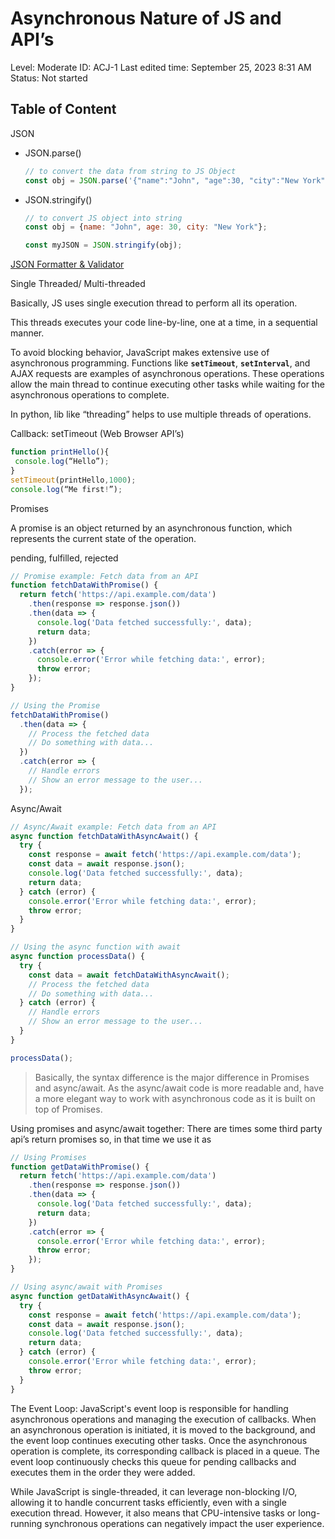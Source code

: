 # Asynchronous Nature of JS and API’s

Level: Moderate
ID: ACJ-1
Last edited time: September 25, 2023 8:31 AM
Status: Not started

## Table of Content

JSON

- JSON.parse()
    
    ```jsx
    // to convert the data from string to JS Object
    const obj = JSON.parse('{"name":"John", "age":30, "city":"New York"}');
    ```
    
- JSON.stringify()
    
    ```jsx
    // to convert JS object into string
    const obj = {name: "John", age: 30, city: "New York"};
    
    const myJSON = JSON.stringify(obj);
    
    ```
    

[JSON Formatter & Validator](https://jsonformatter.curiousconcept.com/)

Single Threaded/ Multi-threaded

Basically, JS uses single execution thread to perform all its operation. 

This threads executes your code line-by-line, one at a time, in a sequential manner. 

To avoid blocking behavior, JavaScript makes extensive use of asynchronous programming. Functions like **`setTimeout`**, **`setInterval`**, and AJAX requests are examples of asynchronous operations. These operations allow the main thread to continue executing other tasks while waiting for the asynchronous operations to complete.

In python, lib like “threading” helps to use multiple threads of operations. 

Callback: setTimeout (Web Browser API’s)

```jsx
function printHello(){
 console.log(“Hello”);
}
setTimeout(printHello,1000);
console.log(“Me first!”);
```

Promises

A promise is an object returned by an asynchronous function, which represents the current state of the operation.

pending, fulfilled, rejected

```jsx
// Promise example: Fetch data from an API
function fetchDataWithPromise() {
  return fetch('https://api.example.com/data')
    .then(response => response.json())
    .then(data => {
      console.log('Data fetched successfully:', data);
      return data;
    })
    .catch(error => {
      console.error('Error while fetching data:', error);
      throw error;
    });
}

// Using the Promise
fetchDataWithPromise()
  .then(data => {
    // Process the fetched data
    // Do something with data...
  })
  .catch(error => {
    // Handle errors
    // Show an error message to the user...
  });
```

Async/Await

```jsx
// Async/Await example: Fetch data from an API
async function fetchDataWithAsyncAwait() {
  try {
    const response = await fetch('https://api.example.com/data');
    const data = await response.json();
    console.log('Data fetched successfully:', data);
    return data;
  } catch (error) {
    console.error('Error while fetching data:', error);
    throw error;
  }
}

// Using the async function with await
async function processData() {
  try {
    const data = await fetchDataWithAsyncAwait();
    // Process the fetched data
    // Do something with data...
  } catch (error) {
    // Handle errors
    // Show an error message to the user...
  }
}

processData();
```

> Basically, the syntax difference is the major difference in Promises and async/await. As the async/await code is more readable and, have a more elegant way to work with asynchronous code as it is built on top of Promises.
> 

Using promises and async/await together: There are times some  third party api’s return promises so, in that time we use it as

```jsx
// Using Promises
function getDataWithPromise() {
  return fetch('https://api.example.com/data')
    .then(response => response.json())
    .then(data => {
      console.log('Data fetched successfully:', data);
      return data;
    })
    .catch(error => {
      console.error('Error while fetching data:', error);
      throw error;
    });
}

// Using async/await with Promises
async function getDataWithAsyncAwait() {
  try {
    const response = await fetch('https://api.example.com/data');
    const data = await response.json();
    console.log('Data fetched successfully:', data);
    return data;
  } catch (error) {
    console.error('Error while fetching data:', error);
    throw error;
  }
}
```

The Event Loop:
JavaScript's event loop is responsible for handling asynchronous operations and managing the execution of callbacks. When an asynchronous operation is initiated, it is moved to the background, and the event loop continues executing other tasks. Once the asynchronous operation is complete, its corresponding callback is placed in a queue. The event loop continuously checks this queue for pending callbacks and executes them in the order they were added.

While JavaScript is single-threaded, it can leverage non-blocking I/O, allowing it to handle concurrent tasks efficiently, even with a single execution thread. However, it also means that CPU-intensive tasks or long-running synchronous operations can negatively impact the user experience.